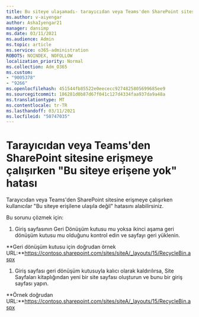 ```yaml
---
title: Bu siteye ulaşamadı- tarayıcıdan veya Teams'den SharePoint sitesine erişmeye çalışırken hata oluştu
ms.author: v-aiyengar
author: AshaIyengar21
manager: dansimp
ms.date: 03/11/2021
ms.audience: Admin
ms.topic: article
ms.service: o365-administration
ROBOTS: NOINDEX, NOFOLLOW
localization_priority: Normal
ms.collection: Adm_O365
ms.custom:
- "9005378"
- "9266"
ms.openlocfilehash: 451544fb85522e0eececc9274825805699685ee9
ms.sourcegitcommit: 186281d0b87d67f041c127d4334faa937da9a48a
ms.translationtype: MT
ms.contentlocale: tr-TR
ms.lasthandoff: 03/11/2021
ms.locfileid: "50747035"
---
```

# <a name="this-site-cant-be-reached-error-when-trying-to-access-sharepoint-site-from-browser-or-teams"></a>Tarayıcıdan veya Teams'den SharePoint sitesine erişmeye çalışırken "Bu siteye erişene yok" hatası

Tarayıcıdan veya Teams'den SharePoint sitesine erişmeye çalışırken kullanıcılar "Bu siteye erişilene ulaşıla değil" hatasını alabilirsiniz. 

Bu sorunu çözmek için: 

1. Giriş sayfasının Geri Dönüşüm kutusu mu yoksa ikinci aşama geri dönüşüm kutusu mu olduğunu kontrol edin ve sayfayı geri yüklenin.

**Geri dönüşüm kutusu için doğrudan örnek URL:**https://contoso.sharepoint.com/sites/siteA/_layouts/15/RecycleBin.aspx

1. Giriş sayfası geri dönüşüm kutusuyla kalıcı olarak kaldırılırsa, Site Sayfaları kitaplığından yeni bir site sayfası oluşturun ve bunu bir giriş sayfası yapın. 

**Örnek doğrudan URL:**https://contoso.sharepoint.com/sites/siteA/_layouts/15/RecycleBin.aspx
